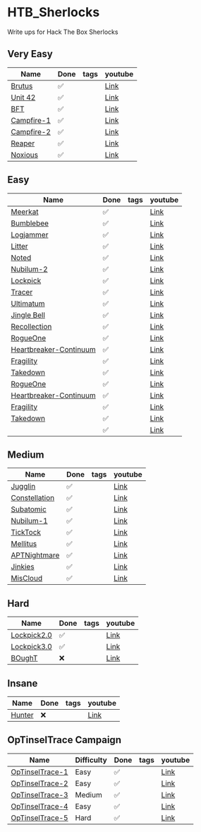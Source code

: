 # HTB_Sherlocks
Write ups for Hack The Box Sherlocks

## Very Easy
| Name | Done | tags | youtube |
| ---- | ---- | ---- | ------- |
| [Brutus](./challenges/brutus/) | :white_check_mark: |  | [Link]() |
| [Unit 42](./challenges/unit42/) | :white_check_mark: |  | [Link]() |
| [BFT](./challenges/BFT/) | :white_check_mark: |  | [Link]() |
| [Campfire-1](./challenges/campfire_1) | :white_check_mark: |  | [Link]() |
| [Campfire-2](./challenges/campfire_2) | :white_check_mark: |  | [Link]() |
| [Reaper](./challenges/reaper/) | :white_check_mark: |  | [Link]() |
| [Noxious](./challenges/noxious/) | :white_check_mark: |  | [Link]() |

## Easy
| Name | Done | tags | youtube |
| ---- | ---- | ---- | ------- |
| [Meerkat](./challenges/meerkat/) | :white_check_mark: |  | [Link]() |
| [Bumblebee](./challenges/bumblebee/) | :white_check_mark: |  | [Link]() |
| [Logjammer](./challenges/logjammer/) | :white_check_mark: |  | [Link]() |
| [Litter](./challenges/litter/) | :white_check_mark: |  | [Link]() |
| [Noted](./challenges/noted/) | :white_check_mark: |  | [Link]() |
| [Nubilum-2](./challenges/nubilum_2/) | :white_check_mark: |  | [Link]() |
| [Lockpick](./challenges/lockpick/) | :white_check_mark: |  | [Link]() |
| [Tracer](./challenges/tracer/) | :white_check_mark: |  | [Link]() |
| [Ultimatum](./challenges/ultimatum/) | :white_check_mark: |  | [Link]() |
| [Jingle Bell](./challenges/jingle_bell/) | :white_check_mark: |  | [Link]() |
| [Recollection](./challenges/recollection/) | :white_check_mark: |  | [Link]() |
| [RogueOne](./challenges/rogue_one) | :white_check_mark: |  | [Link]() |
| [Heartbreaker-Continuum](./challenges/heartbreaker_continuum/) | :white_check_mark: |  | [Link]() |
| [Fragility](./challenges/fragility/) | :white_check_mark: |  | [Link]() |
| [Takedown](./challenges/takedown/) | :white_check_mark: |  | [Link]() |
| [RogueOne](./challenges/rogue_one) | :white_check_mark: |  | [Link]() |
| [Heartbreaker-Continuum](./challenges/heartbreaker_continuum/) | :white_check_mark: |  | [Link]() |
| [Fragility](./challenges/fragility/) | :white_check_mark: |  | [Link]() |
| [Takedown](./challenges/takedown/) | :white_check_mark: |  | [Link]() |
|  | :white_check_mark: |  | [Link]() |

## Medium
| Name | Done | tags | youtube |
| ---- | ---- | ---- | ------- |
| [Jugglin](./challenges/jugglin/) | :white_check_mark: |  | [Link]() |
| [Constellation](./challenges/constellation/) | :white_check_mark: |  | [Link]() |
| [Subatomic](./challenges/subatomic/) | :white_check_mark: |  | [Link]() |
| [Nubilum-1](./challenges/nubilum_1/) | :white_check_mark: |  | [Link]() |
| [TickTock](./challenges/ticktock/) | :white_check_mark: |  | [Link]() |
| [Mellitus](./challenges/mellitus/) | :white_check_mark: |  | [Link]() |
| [APTNightmare](./challenges/aptnightmare/) | :white_check_mark: |  | [Link]() |
| [Jinkies](./challenges/jinkies) | :white_check_mark: |  | [Link]() |
| [MisCloud](./challenges/miscloud/) | :white_check_mark: |  | [Link]() |

## Hard
| Name | Done | tags | youtube |
| ---- | ---- | ---- | ------- |
| [Lockpick2.0](./challenges/lockpick2/) | :white_check_mark: |  | [Link]() |
| [Lockpick3.0](./challenges/lockpick3/) | :white_check_mark: |  | [Link]() |
| [BOughT](./challenges/bought) | :x: |  | [Link]() |

## Insane
| Name | Done | tags | youtube |
| ---- | ---- | ---- | ------- |
| [Hunter](./challenges/hunter) | :x: |  | [Link]() |

## OpTinselTrace Campaign
| Name | Difficulty | Done | tags | youtube |
| ---- | ---------- | ---- | ---- | ------- |
| [OpTinselTrace-1](./challenges/optinseltrace_1) | Easy | :white_check_mark: |  | [Link]() |
| [OpTinselTrace-2](./challenges/optinseltrace_2) | Easy | :white_check_mark: |  | [Link]() |
| [OpTinselTrace-3](./challenges/optinseltrace_3) | Medium | :white_check_mark: |  | [Link]() |
| [OpTinselTrace-4](./challenges/optinseltrace_4) | Easy | :white_check_mark: |  | [Link]() |
| [OpTinselTrace-5](./challenges/optinseltrace_5) | Hard | :white_check_mark: |  | [Link]() |
